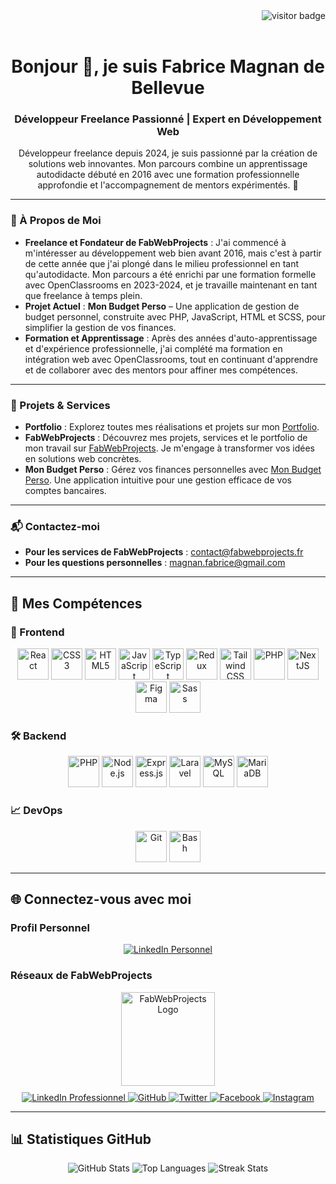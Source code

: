 <div align="right">
  <img src="https://visitor-badge.laobi.icu/badge?page_id=FabriceDevPro.FabriceDevPro" alt="visitor badge" />
</div>

<br/>

<h1 align="center">Bonjour 👋, je suis Fabrice Magnan de Bellevue</h1>
<h3 align="center">Développeur Freelance Passionné | Expert en Développement Web</h3>
<p align="center">Développeur freelance depuis 2024, je suis passionné par la création de solutions web innovantes. Mon parcours combine un apprentissage autodidacte débuté en 2016 avec une formation professionnelle approfondie et l'accompagnement de mentors expérimentés. 🚀</p>

---

### 🌟 À Propos de Moi

- **Freelance et Fondateur de FabWebProjects** : J'ai commencé à m'intéresser au développement web bien avant 2016, mais c'est à partir de cette année que j'ai plongé dans le milieu professionnel en tant qu'autodidacte. Mon parcours a été enrichi par une formation formelle avec OpenClassrooms en 2023-2024, et je travaille maintenant en tant que freelance à temps plein.
- **Projet Actuel** : **Mon Budget Perso** – Une application de gestion de budget personnel, construite avec PHP, JavaScript, HTML et SCSS, pour simplifier la gestion de vos finances.
- **Formation et Apprentissage** : Après des années d'auto-apprentissage et d'expérience professionnelle, j'ai complété ma formation en intégration web avec OpenClassrooms, tout en continuant d'apprendre et de collaborer avec des mentors pour affiner mes compétences.

---

### 🚀 Projets & Services

- **Portfolio** : Explorez toutes mes réalisations et projets sur mon [Portfolio](https://portfolio.fabwebprojects.fr/).
- **FabWebProjects** : Découvrez mes projets, services et le portfolio de mon travail sur [FabWebProjects](https://fabwebprojects.fr/). Je m'engage à transformer vos idées en solutions web concrètes.
- **Mon Budget Perso** : Gérez vos finances personnelles avec [Mon Budget Perso](https://fabwebprojects.fr/). Une application intuitive pour une gestion efficace de vos comptes bancaires.

---

### 📬 Contactez-moi

- **Pour les services de FabWebProjects** : [contact@fabwebprojects.fr](mailto:contact@fabwebprojects.fr)
- **Pour les questions personnelles** : [magnan.fabrice@gmail.com](mailto:magnan.fabrice@gmail.com)

---

## 💼 Mes Compétences

### 🔧 Frontend
<div align="center">
  <a href="https://reactjs.org/" target="_blank"><img src="https://profilinator.rishav.dev/skills-assets/react-original-wordmark.svg" alt="React" height="50" /></a>
  <a href="https://www.w3schools.com/css/" target="_blank"><img src="https://profilinator.rishav.dev/skills-assets/css3-original-wordmark.svg" alt="CSS3" height="50" /></a>
  <a href="https://en.wikipedia.org/wiki/HTML5" target="_blank"><img src="https://profilinator.rishav.dev/skills-assets/html5-original-wordmark.svg" alt="HTML5" height="50" /></a>
  <a href="https://www.javascript.com/" target="_blank"><img src="https://profilinator.rishav.dev/skills-assets/javascript-original.svg" alt="JavaScript" height="50" /></a>
  <a href="https://www.typescriptlang.org/" target="_blank"><img src="https://profilinator.rishav.dev/skills-assets/typescript-original.svg" alt="TypeScript" height="50" /></a>
  <a href="https://redux.js.org/" target="_blank"><img src="https://profilinator.rishav.dev/skills-assets/redux-original.svg" alt="Redux" height="50" /></a>
  <a href="https://www.tailwindcss.com/" target="_blank"><img src="https://profilinator.rishav.dev/skills-assets/tailwindcss.svg" alt="Tailwind CSS" height="50" /></a>
  <a href="https://www.php.net/" target="_blank"><img src="https://profilinator.rishav.dev/skills-assets/php-original.svg" alt="PHP" height="50" /></a>
  <a href="https://nextjs.org/" target="_blank"><img src="https://profilinator.rishav.dev/skills-assets/nextjs.png" alt="NextJS" height="50" /></a>
  <a href="https://www.figma.com/" target="_blank"><img src="https://profilinator.rishav.dev/skills-assets/figma-icon.svg" alt="Figma" height="50" /></a>
  <a href="https://sass-lang.com/" target="_blank"><img src="https://profilinator.rishav.dev/skills-assets/sass-original.svg" alt="Sass" height="50" /></a>
</div>

### 🛠️ Backend
<div align="center">
  <a href="https://www.php.net/" target="_blank"><img src="https://profilinator.rishav.dev/skills-assets/php-original.svg" alt="PHP" height="50" /></a>
  <a href="https://nodejs.org/" target="_blank"><img src="https://profilinator.rishav.dev/skills-assets/nodejs-original-wordmark.svg" alt="Node.js" height="50" /></a>
  <a href="https://expressjs.com/" target="_blank"><img src="https://profilinator.rishav.dev/skills-assets/express-original-wordmark.svg" alt="Express.js" height="50" /></a>
  <a href="https://laravel.com/" target="_blank"><img src="https://profilinator.rishav.dev/skills-assets/laravel-plain-wordmark.svg" alt="Laravel" height="50" /></a>
  <a href="https://www.mysql.com/" target="_blank"><img src="https://profilinator.rishav.dev/skills-assets/mysql-original-wordmark.svg" alt="MySQL" height="50" /></a>
  <a href="https://mariadb.org/" target="_blank"><img src="https://profilinator.rishav.dev/skills-assets/mariadb.png" alt="MariaDB" height="50" /></a>
</div>

### 📈 DevOps
<div align="center">
  <a href="https://github.com/" target="_blank"><img src="https://profilinator.rishav.dev/skills-assets/git-scm-icon.svg" alt="Git" height="50" /></a>
  <a href="https://www.gnu.org/software/bash/" target="_blank"><img src="https://profilinator.rishav.dev/skills-assets/gnu_bash-icon.svg" alt="Bash" height="50" /></a>
</div>

---

## 🌐 Connectez-vous avec moi

### Profil Personnel
<div align="center">
  <a href="https://linkedin.com/in/fabrice-magnan-de-bellevue" target="_blank">
    <img src="https://img.shields.io/badge/linkedin-%231E77B5.svg?&style=for-the-badge&logo=linkedin&logoColor=white" alt="LinkedIn Personnel" />
  </a>
</div>

### Réseaux de FabWebProjects
<div align="center">
  <img src="https://www.fabwebprojects.fr/_next/image?url=%2FlogoTitleNoBg.webp&w=128&q=75" alt="FabWebProjects Logo" style="width: 150px; margin-bottom: 10px;" />
  <br/>
  <a href="https://www.linkedin.com/company/fabwebprojects/" target="_blank">
    <img src="https://img.shields.io/badge/linkedin-%231E77B5.svg?&style=for-the-badge&logo=linkedin&logoColor=white" alt="LinkedIn Professionnel" />
  </a>
  <a href="https://github.com/Fabrice-Perso" target="_blank">
    <img src="https://img.shields.io/badge/github-%2324292e.svg?&style=for-the-badge&logo=github&logoColor=white" alt="GitHub" />
  </a>
  <a href="https://twitter.com/FabWebProjects" target="_blank">
    <img src="https://img.shields.io/badge/twitter-%2300acee.svg?&style=for-the-badge&logo=twitter&logoColor=white" alt="Twitter" />
  </a>
  <a href="https://www.facebook.com/FabWebProjects" target="_blank">
    <img src="https://img.shields.io/badge/facebook-%232E87FB.svg?&style=for-the-badge&logo=facebook&logoColor=white" alt="Facebook" />
  </a>
  <a href="https://instagram.com/fabwebprojects" target="_blank">
    <img src="https://img.shields.io/badge/instagram-%23000000.svg?&style=for-the-badge&logo=instagram&logoColor=white" alt="Instagram" />
  </a>
</div>

---

## 📊 Statistiques GitHub

<div align="center">
  <img src="https://github-readme-stats.vercel.app/api?username=FabriceDevPro&show_icons=true&count_private=true&hide_border=true" alt="GitHub Stats" />
  <img src="https://github-readme-stats.vercel.app/api/top-langs?username=FabriceDevPro&show_icons=true&locale=en&layout=compact" alt="Top Languages" />
  <img src="https://github-readme-streak-stats.herokuapp.com/?user=FabriceDevPro&" alt="Streak Stats" />
</div>

